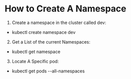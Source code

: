 # How to Create A Namespace


1. Create a namespace in the cluster called dev:
- kubectl create namespace dev

2. Get a List of the current Namespaces:
- kubectl get namespace

3. Locate A Specific pod:
- kubectl get pods --all-namespaces
